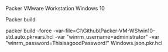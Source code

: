Packer VMware Workstation Windows 10

Packer build

packer build -force -var-file=C:\\Github\\Packer-VM-WS\\win10-std.auto.pkrvars.hcl -var "winrm\_username=administrator" -var "winrm\_password=ThisisagoodPassword!" Windows.json.pkr.hcl
